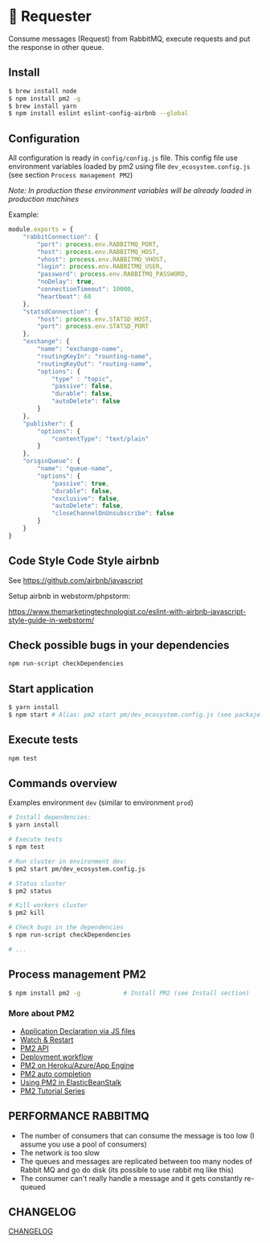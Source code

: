 # :rocket: Requester

Consume messages (Request) from RabbitMQ, execute requests and put the response in other queue.

## Install

```bash
$ brew install node
$ npm install pm2 -g
$ brew install yarn
$ npm install eslint eslint-config-airbnb --global
```

## Configuration

All configuration is ready in `config/config.js` file. This config file use environment variables loaded by pm2 using file `dev_ecosystem.config.js` (see section `Process management PM2`)

*Note: In production these environment variables will be already loaded in production machines*

Example:

```javascript
module.exports = {
    "rabbitConnection": {
        "port": process.env.RABBITMQ_PORT,
        "host": process.env.RABBITMQ_HOST,
        "vhost": process.env.RABBITMQ_VHOST,
        "login": process.env.RABBITMQ_USER,
        "password": process.env.RABBITMQ_PASSWORD,
        "noDelay": true,
        "connectionTimeout": 10000,
        "heartbeat": 60
    },
    "statsdConnection": {
        "host": process.env.STATSD_HOST,
        "port": process.env.STATSD_PORT
    },
    "exchange": {
        "name": "exchange-name",
        "routingKeyIn": "rounting-name",
        "routingKeyOut": "routing-name",
        "options": {
            "type" : "topic",
            "passive": false,
            "durable": false,
            "autoDelete": false
        }
    },
    "publisher": {
        "options": {
            "contentType": "text/plain"
        }
    },
    "originQueue": {
        "name": "queue-name",
        "options": {
            "passive": true,
            "durable": false,
            "exclusive": false,
            "autoDelete": false,
            "closeChannelOnUnsubscribe": false
        }
    }
}

```

## Code Style Code Style airbnb

See https://github.com/airbnb/javascript

Setup airbnb in webstorm/phpstorm:

https://www.themarketingtechnologist.co/eslint-with-airbnb-javascript-style-guide-in-webstorm/

## Check possible bugs in your dependencies

```bash
npm run-script checkDependencies
```

## Start application

```bash
$ yarn install
$ npm start # Alias: pm2 start pm/dev_ecosystem.config.js (see packaje.json)
```

## Execute tests

```bash
npm test
```

## Commands overview

Examples environment `dev` (similar to environment `prod`)

```bash
# Install dependencies:
$ yarn install

# Execute tests
$ npm test

# Run cluster in environment dev:
$ pm2 start pm/dev_ecosystem.config.js

# Status cluster
$ pm2 status

# Kill workers cluster
$ pm2 kill

# Check bugs in the dependencies
$ npm run-script checkDependencies

# ...

```

## Process management PM2

```bash
$ npm install pm2 -g            # Install PM2 (see Install section)
```

### More about PM2

- [Application Declaration via JS files](http://pm2.keymetrics.io/docs/usage/application-declaration/)
- [Watch & Restart](http://pm2.keymetrics.io/docs/usage/watch-and-restart/)
- [PM2 API](http://pm2.keymetrics.io/docs/usage/pm2-api/)
- [Deployment workflow](http://pm2.keymetrics.io/docs/usage/deployment/)
- [PM2 on Heroku/Azure/App Engine](http://pm2.keymetrics.io/docs/usage/use-pm2-with-cloud-providers/)
- [PM2 auto completion](http://pm2.keymetrics.io/docs/usage/auto-completion/)
- [Using PM2 in ElasticBeanStalk](http://pm2.keymetrics.io/docs/tutorials/use-pm2-with-aws-elastic-beanstalk/)
- [PM2 Tutorial Series](https://futurestud.io/tutorials/pm2-utility-overview-installation)

## PERFORMANCE RABBITMQ

- The number of consumers that can consume the message is too low (I assume you use a pool of consumers)
- The network is too slow
- The queues and messages are replicated between too many nodes of Rabbit MQ and go do disk (its possible to use rabbit mq like this)
- The consumer can't really handle a message and it gets constantly re-queued

## CHANGELOG

[CHANGELOG](CHANGELOG.md)
